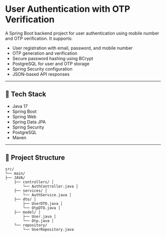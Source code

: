 

# User Authentication with OTP Verification

A Spring Boot backend project for user authentication using mobile number and OTP verification. It supports:

- User registration with email, password, and mobile number
- OTP generation and verification
- Secure password hashing using BCrypt
- PostgreSQL for user and OTP storage
- Spring Security configuration
- JSON-based API responses

---

## 🔧 Tech Stack

- Java 17
- Spring Boot
- Spring Web
- Spring Data JPA
- Spring Security
- PostgreSQL
- Maven

---

## 📂 Project Structure

```
src/
└── main/
├── JAVA/
    ├── controllers/ │
        └── AuthController.java │
    ├── services/ │
        └── AuthService.java │
    ├── dto/ │
        ├── UserDTO.java │
        └── OtpDTO.java │
    ├── model/ │
        ├── User.java │
        └── Otp.java │
    └── repository/
        └── UserRepository.java
```

